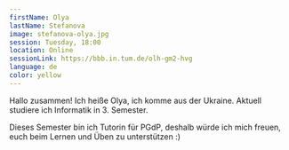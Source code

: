 ```yaml
---
firstName: Olya
lastName: Stefanova
image: stefanova-olya.jpg
session: Tuesday, 18:00
location: Online
sessionLink: https://bbb.in.tum.de/olh-gm2-hvg
language: de
color: yellow
---
```


Hallo zusammen! Ich heiße Olya, ich komme aus der Ukraine. Aktuell studiere ich Informatik in 3. Semester.

Dieses Semester bin ich Tutorin für PGdP, deshalb würde ich mich freuen, euch beim Lernen und Üben zu unterstützen :)
